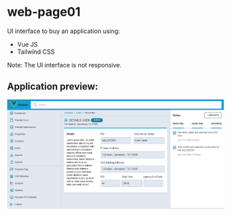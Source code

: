 # web-page01

UI interface to buy an application using:

- Vue JS
- Tailwind CSS

Note: The UI interface is not responsive.

## Application preview:

<p align="center"> 
  <img src="./src/assets/preview.png" /> 
</p>

